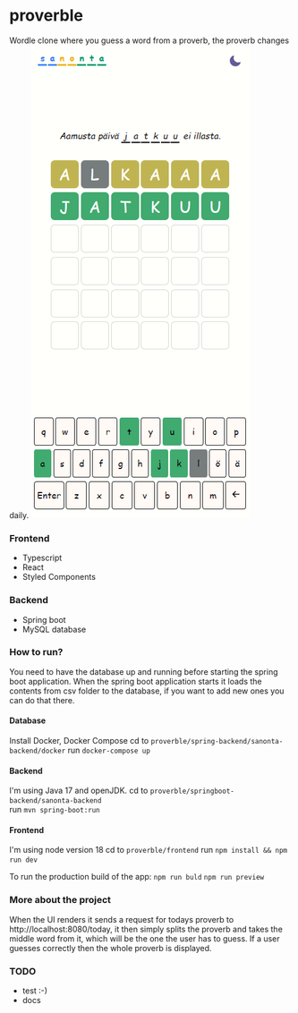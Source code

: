 # proverble

Wordle clone where you guess a word from a proverb, the proverb changes daily. 
![gameplay](./proverble.png)

### Frontend
- Typescript
- React
- Styled Components

### Backend
- Spring boot
- MySQL database

### How to run?

You need to have the database up and running before starting the spring boot application. When the spring boot application starts it loads the contents from csv folder to the database, if you want to add new ones you can do that there.

#### Database
Install Docker, Docker Compose
cd to `proverble/spring-backend/sanonta-backend/docker`
run `docker-compose up`

#### Backend
I'm using Java 17 and openJDK.
cd to `proverble/springboot-backend/sanonta-backend`  
run `mvn spring-boot:run`

#### Frontend
I'm using node version 18
cd to `proverble/frontend`
run `npm install && npm run dev`

To run the production build of the app:
`npm run buld`
`npm run preview`

### More about the project
When the UI renders it sends a request for todays proverb to http://localhost:8080/today, it then simply splits the proverb and takes the middle word from it, which will be the one the user has to guess. If a user guesses correctly then the whole proverb is displayed.

### TODO
- test :-)
- docs

